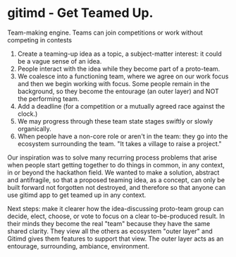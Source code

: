 # gitimd - Get Teamed Up. 
Team-making engine.
Teams can join competitions or work without competing in contests

1. Create a teaming-up idea as a topic, a subject-matter interest: it could be a vague sense of an idea.
2. People interact with the idea while they become part of a proto-team.
3. We coalesce into a functioning team, where we agree on our work focus and then we begin working with focus. Some people remain in the background, so they become the entourage (an outer layer) and NOT the performing team.
4. Add a deadline (for a competition or a mutually agreed race against the clock.)
5. We may progress through these team state stages swiftly or slowly organically.
6. When people have a non-core role or aren't in the team: they go into the ecosystem surrounding the team. "It takes a village to raise a project."

Our inspiration was to solve many recurring process problems that arise when people start getting together to do things in common, in any context, in or beyond the hackathon field. We wanted to make a solution, abstract and antifragile, so that a proposed teaming idea, as a concept, can only be built forward not forgotten not destroyed, and therefore so that anyone can use gitimd app to get teamed up in any context.

Next steps: make it clearer how the idea-discussing proto-team group can decide, elect, choose, or vote to focus on a clear to-be-produced result. In their minds they become the real "team" because they have the same shared clarity. They view all the others as ecosystem "outer layer" and Gitimd gives them features to support that view. The outer layer acts as an entourage, surrounding, ambiance, environment. 
